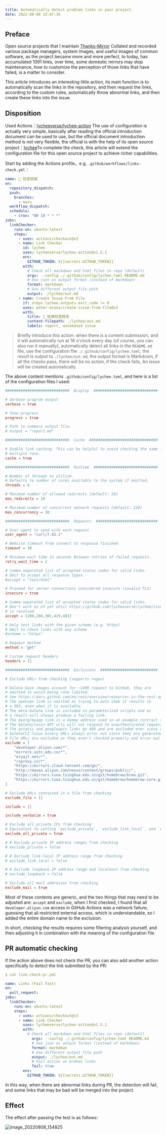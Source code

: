 ```yaml
---
title: Automatically detect problem links in your project.
date: 2022-08-08 15:47:36
---
```


## Preface

Open source projects that I maintain [Thanks-Mirror](https://github.com/eryajf/Thanks-Mirror) Collated and recorded various package managers, system images, and useful images of common software, as the project became more and more perfect, to today, has accumulated 1091 links, over time, some domestic mirrors may stop maintenance, how to customize the perception of those links that have failed, is a matter to consider.

This article introduces an interesting little action, its main function is to automatically scan the links in the repository, and then request the links, according to the custom rules, automatically throw abnormal links, and then create these links into the issue.

## Disposition

Used Actions：[lycheeverse/lychee-action](lycheeverse/lychee-action)
The use of configuration is actually very simple, basically after reading the official introduction document can be used to use, but the official document introduction method is not very flexible, the official is with the help of its open source project：[lychee](https://github.com/lycheeverse/lychee)To complete the check, this article will extend the configuration file for this open source project to achieve richer capabilities.

Start by adding the Actions profile，e.g. `.github/workflows/links-check.yml`：

```yml
name: 🔗 检查链接
on:
  repository_dispatch:
  push:
    branches:
      - main
  workflow_dispatch:
  schedule:
    - cron: "00 18 * * *"
jobs:
  linkChecker:
    runs-on: ubuntu-latest
    steps:
      - uses: actions/checkout@v3
      - name: Link Checker
        id: lychee
        uses: lycheeverse/lychee-action@v1.5.1
        env:
          GITHUB_TOKEN: ${{secrets.GITHUB_TOKEN}}
        with:
          # Check all markdown and html files in repo (default)
          args: --config ./.github/config/lychee.toml README.md
          # Use json as output format (instead of markdown)
          format: markdown
          # Use different output file path
          output: ./lychee/out.md
      - name: Create Issue From File
        if: steps.lychee.outputs.exit_code != 0
        uses: peter-evans/create-issue-from-file@v3
        with:
          title: 🔗 链接检查报告
          content-filepath: ./lychee/out.md
          labels: report, automated issue
```

> Briefly introduce this action: when there is a content submission, and it will automatically run at 18 o'clock every day (of course, you can also run it manually), automatically detect all links in the `README.md` file, use the configuration file `./.github/config/lychee.toml`, the result is output to `./lychee/out.md`, the output format is Markdown, if all the checks pass, there will be no action, if the check fails, An issue will be created automatically.

The above content mentions `.github/config/lychee.toml`, and here is a list of the configuration files I used:

```toml
#############################  Display  #############################

# Verbose program output
verbose = true

# Show progress
progress = true

# Path to summary output file.
# output = "report.md"

#############################  Cache  ###############################

# Enable link caching. This can be helpful to avoid checking the same links on
# multiple runs.
cache = true

#############################  Runtime  #############################

# Number of threads to utilize.
# Defaults to number of cores available to the system if omitted.
threads = 6

# Maximum number of allowed redirects [default: 10]
max_redirects = 10

# Maximum number of concurrent network requests [default: 128]
max_concurrency = 30

#############################  Requests  ############################

# User agent to send with each request
user_agent = "curl/7.83.1"

# Website timeout from connect to response finished
timeout = 10

# Minimum wait time in seconds between retries of failed requests.
retry_wait_time = 2

# Comma-separated list of accepted status codes for valid links.
# Omit to accept all response types.
#accept = "text/html"

# Proceed for server connections considered insecure (invalid TLS)
insecure = true

# Comma-separated list of accepted status codes for valid links.
# Don't work as of yet until https://github.com/lycheeverse/lychee/issues/644
# is resolved
accept = [200,204,301,429,403]

# Only test links with the given scheme (e.g. https)
# Omit to check links with any scheme
#scheme = "https"

# Request method
method = "get"

# Custom request headers
headers = []

#############################  Exclusions  ##########################

# Exclude URLs from checking (supports regex)

# balena base images account for ~1400 request to GitHub, they are
# omitted to avoid being rate limited.
# See https://docs.github.com/en/rest/overview/resources-in-the-rest-api#rate-limiting
# The openvpn link is omitted as trying to auto chek it results in
# a 503, even when it is available.
# The meta-balena link is included in parameterized scripts and as
# a result will always produce a failing link.
# The myorg/myapp link is a dummy address used in an example contract so is omitted.
# The balena/resin API urls will not respond to unauthenticated requests
# The gstatic and googleapis links go 404 and are excluded ever since we started checking HTML
# balenaCLI linux binary URLs always error out since they are generated on run time only
# File URLs are excluded as they aren't checked properly and error out
exclude = [
    "developer.aliyun.com/*",
    "mirrors.ustc.edu.cn/*",
    "eryajf.net/*",
    "rsproxy.cn/*",
    "https://mirrors.cloud.tencent.com/go/",
    "http://maven.aliyun.com/nexus/content/groups/public/",
    "https://mirrors.tuna.tsinghua.edu.cn/git/homebrew/brew.git",
    "https://mirrors.tuna.tsinghua.edu.cn/git/homebrew/homebrew-core.git",
]

# Exclude URLs contained in a file from checking
exclude_file = []

include = []

include_verbatim = true

# Exclude all private IPs from checking
# Equivalent to setting `exclude_private`, `exclude_link_local`, and `exclude_loopback` to true
exclude_all_private = true

# # Exclude private IP address ranges from checking
# exclude_private = false

# # Exclude link-local IP address range from checking
# exclude_link_local = false

# # Exclude loopback IP address range and localhost from checking
# exclude_loopback = false

# Exclude all mail addresses from checking
exclude_mail = true
```

Most of these contents are generic, and the two things that may need to be adjusted are: `accept` and `exclude`, when I first checked, I found that all `developer.aliyun.com` access in GitHub Actions was a network failure, guessing that ali restricted external access, which is understandable, so I added the entire domain name to the exclusion.

In short, checking the results requires some filtering analysis yourself, and then adjusting it in combination with the meaning of the configuration file.

## PR automatic checking

If the action above does not check the PR, you can also add another action specifically to detect the link submitted by the PR:

```yaml
$ cat link-check-pr.yml

name: Links (Fail Fast)
on:
  pull_request:
jobs:
  linkChecker:
    runs-on: ubuntu-latest
    steps:
      - uses: actions/checkout@v3
      - name: Link Checker
        uses: lycheeverse/lychee-action@v1.5.1
        with:
          # Check all markdown and html files in repo (default)
            args: --config ./.github/config/lychee.toml README.md
            # Use json as output format (instead of markdown)
            format: markdown
            # Use different output file path
            output: ./lychee/out.md
            # Fail action on broken links
            fail: true
        env:
          GITHUB_TOKEN: ${{secrets.GITHUB_TOKEN}}
```

In this way, when there are abnormal links during PR, the detection will fail, and some links that may be bad will be merged into the project.

## Effect

The effect after passing the test is as follows:

![image_20220808_154825](https://cdn.jsdelivr.net/gh/eryajf/tu/img/image_20220808_154825.png)
